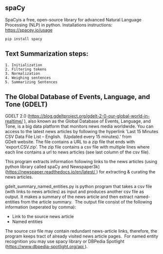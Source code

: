 ## spaCy
SpaCyis a free, open-source library for advanced Natural Language Processing (NLP) in python.
Installations instructions: https://spacey.io/usage

<code>pip install spacy</code>

## Text Summarization steps:  
	1. Initialization                          
	2. Filtering tokens 
	3. Normalization                            
	4. Weighing sentences      
	5. Summarizing Sentences


## The Global Database of Events, Language, and Tone (GDELT)

GDELT 2.0 (https://blog.gdeltproject.org/gdelt-2-0-our-global-world-in-realtime/ ), also known as the Global Database of Events, Language, and Tone, 
is a big data platform that monitors news media worldwide. 
You can access to the latest news articles by following the hyperlink 'Last 15 Minutes CSV Data File List – English.  (Updated every 15 minutes).' 
from GDelt website. 
The file contains a URL to a zip file that ends with 'export.CSV.zip’. 
The zip file contains a csv file with multiple lines where each line contains a url to news articles (see last column of the csv file). 

This program extracts information following links to the news articles (using python library called spaCy and  Newspaper3k) (https://newspaper.readthedocs.io/en/latest/ ) for extracting & curating the news articles. 

gdelt_summary_named_entities.py is python program that takes a csv file (with links to news articles) as input and produces another csv file as output. 
It makes a summary of the news article and then extract named-entities from the article summary. 
The output file consist of the following information (seperated by comma): 

- Link to the source news article 
- Named entities
  
The source csv file may contain redundant news-article links, therefore, the program keeps tract of already visited news article pages. 
For named entity recognition you may use spacy library or DBPedia Spotlight (https://www.dbpedia-spotlight.org/api ).

